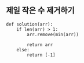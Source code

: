 ## 제일 작은 수 제거하기



```
def solution(arr):
    if len(arr) > 1:
        arr.remove(min(arr))
        
        return arr
    else:
        return [-1]
```


